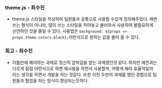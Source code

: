 ### theme.js - 최수진

- theme.js 스타일을 작성하여 팀원들과 공통으로 사용할 수있게 정의해주었다. 매번 쓰는 형식이 아니라, 많이 쓰는 스타일을 적어놓고 불러와서 사용하여 불필요하게 선언하던 것을 줄일 수 있다.
  사용법은 `background: ${props => props.theme.colors.black};`이런식으로 원하는 값을 불러 올 수 있다.

### 회고 - 최수진

- 이틀만에 해야하는 과제로 정신적 압박감을 받는 과제였던것 같다. 하지만 예전과는 다르게 점점 어떤식으로 하면 재사용을 하면서 사용할까, 어떻게 해야 효율적일까 라는 생각을 하면서 개발을 하는 것같다. 또한 이전 두번의 과제를 했던 경험으로 팀원들과 협업을 하는 방식이 향상되는듯하다.
